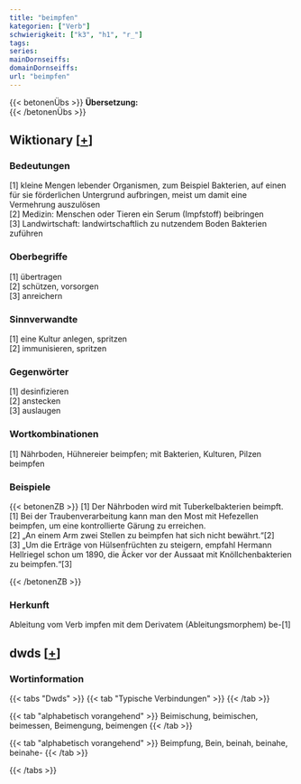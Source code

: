 ```yaml
---
title: "beimpfen"
kategorien: ["Verb"]
schwierigkeit: ["k3", "h1", "r_"]
tags:
series:
mainDornseiffs:
domainDornseiffs:
url: "beimpfen"
---
```


{{< betonenÜbs >}}
**Übersetzung:**  
{{< /betonenÜbs >}}

## Wiktionary [[+](https://de.wiktionary.org/wiki/beimpfen)]

### Bedeutungen
[1] kleine Mengen lebender Organismen, zum Beispiel Bakterien, auf einen für sie förderlichen Untergrund aufbringen, meist um damit eine Vermehrung auszulösen  
[2] Medizin: Menschen oder Tieren ein Serum (Impfstoff) beibringen  
[3] Landwirtschaft: landwirtschaftlich zu nutzendem Boden Bakterien zuführen  

### Oberbegriffe
[1] übertragen  
[2] schützen, vorsorgen  
[3] anreichern  

### Sinnverwandte
[1] eine Kultur anlegen, spritzen  
[2] immunisieren, spritzen  

### Gegenwörter
[1] desinfizieren  
[2] anstecken  
[3] auslaugen  

### Wortkombinationen
[1] Nährboden, Hühnereier beimpfen; mit Bakterien, Kulturen, Pilzen beimpfen  

### Beispiele
{{< betonenZB >}}
[1] Der Nährboden wird mit Tuberkelbakterien beimpft.  
[1] Bei der Traubenverarbeitung kann man den Most mit Hefezellen beimpfen, um eine kontrollierte Gärung zu erreichen.  
[2] „An einem Arm zwei Stellen zu beimpfen hat sich nicht bewährt.“[2]  
[3] „Um die Erträge von Hülsenfrüchten zu steigern, empfahl Hermann Hellriegel schon um 1890, die Äcker vor der Aussaat mit Knöllchenbakterien zu beimpfen.“[3]  

{{< /betonenZB >}}
### Herkunft
Ableitung vom Verb impfen mit dem Derivatem (Ableitungsmorphem) be-[1]  



## dwds [[+](https://www.dwds.de/wb/beimpfen)]

### Wortinformation
{{< tabs "Dwds" >}}
{{< tab "Typische Verbindungen" >}}
{{< /tab >}}

{{< tab "alphabetisch vorangehend" >}}
Beimischung, beimischen, beimessen, Beimengung, beimengen
{{< /tab >}}

{{< tab "alphabetisch vorangehend" >}}
Beimpfung, Bein, beinah, beinahe, beinahe-
{{< /tab >}}

{{< /tabs >}}

